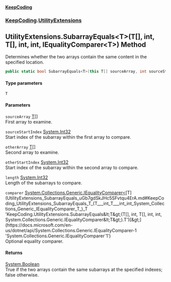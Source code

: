 #### [KeepCoding](index.md 'index')
### [KeepCoding](KeepCoding.md 'KeepCoding').[UtilityExtensions](UtilityExtensions.md 'KeepCoding.UtilityExtensions')
## UtilityExtensions.SubarrayEquals&lt;T&gt;(T[], int, T[], int, int, IEqualityComparer&lt;T&gt;) Method
Determines whether the two arrays contain the same content in the specified location.
```csharp
public static bool SubarrayEquals<T>(this T[] sourceArray, int sourceStartIndex, T[] otherArray, int otherStartIndex, int length, System.Collections.Generic.IEqualityComparer<T> comparer=null);
```
#### Type parameters
<a name='KeepCoding_UtilityExtensions_SubarrayEquals_T_(T___int_T___int_int_System_Collections_Generic_IEqualityComparer_T_)_T'></a>
`T`  
  
#### Parameters
<a name='KeepCoding_UtilityExtensions_SubarrayEquals_T_(T___int_T___int_int_System_Collections_Generic_IEqualityComparer_T_)_sourceArray'></a>
`sourceArray` [T](UtilityExtensions_SubarrayEquals_uGb7gdSkJHc5SFvtqu4ErA.md#KeepCoding_UtilityExtensions_SubarrayEquals_T_(T___int_T___int_int_System_Collections_Generic_IEqualityComparer_T_)_T 'KeepCoding.UtilityExtensions.SubarrayEquals&lt;T&gt;(T[], int, T[], int, int, System.Collections.Generic.IEqualityComparer&lt;T&gt;).T')[[]](https://docs.microsoft.com/en-us/dotnet/api/System.Array 'System.Array')  
First array to examine.
  
<a name='KeepCoding_UtilityExtensions_SubarrayEquals_T_(T___int_T___int_int_System_Collections_Generic_IEqualityComparer_T_)_sourceStartIndex'></a>
`sourceStartIndex` [System.Int32](https://docs.microsoft.com/en-us/dotnet/api/System.Int32 'System.Int32')  
Start index of the subarray within the first array to compare.
  
<a name='KeepCoding_UtilityExtensions_SubarrayEquals_T_(T___int_T___int_int_System_Collections_Generic_IEqualityComparer_T_)_otherArray'></a>
`otherArray` [T](UtilityExtensions_SubarrayEquals_uGb7gdSkJHc5SFvtqu4ErA.md#KeepCoding_UtilityExtensions_SubarrayEquals_T_(T___int_T___int_int_System_Collections_Generic_IEqualityComparer_T_)_T 'KeepCoding.UtilityExtensions.SubarrayEquals&lt;T&gt;(T[], int, T[], int, int, System.Collections.Generic.IEqualityComparer&lt;T&gt;).T')[[]](https://docs.microsoft.com/en-us/dotnet/api/System.Array 'System.Array')  
Second array to examine.
  
<a name='KeepCoding_UtilityExtensions_SubarrayEquals_T_(T___int_T___int_int_System_Collections_Generic_IEqualityComparer_T_)_otherStartIndex'></a>
`otherStartIndex` [System.Int32](https://docs.microsoft.com/en-us/dotnet/api/System.Int32 'System.Int32')  
Start index of the subarray within the second array to compare.
  
<a name='KeepCoding_UtilityExtensions_SubarrayEquals_T_(T___int_T___int_int_System_Collections_Generic_IEqualityComparer_T_)_length'></a>
`length` [System.Int32](https://docs.microsoft.com/en-us/dotnet/api/System.Int32 'System.Int32')  
Length of the subarrays to compare.
  
<a name='KeepCoding_UtilityExtensions_SubarrayEquals_T_(T___int_T___int_int_System_Collections_Generic_IEqualityComparer_T_)_comparer'></a>
`comparer` [System.Collections.Generic.IEqualityComparer&lt;](https://docs.microsoft.com/en-us/dotnet/api/System.Collections.Generic.IEqualityComparer-1 'System.Collections.Generic.IEqualityComparer`1')[T](UtilityExtensions_SubarrayEquals_uGb7gdSkJHc5SFvtqu4ErA.md#KeepCoding_UtilityExtensions_SubarrayEquals_T_(T___int_T___int_int_System_Collections_Generic_IEqualityComparer_T_)_T 'KeepCoding.UtilityExtensions.SubarrayEquals&lt;T&gt;(T[], int, T[], int, int, System.Collections.Generic.IEqualityComparer&lt;T&gt;).T')[&gt;](https://docs.microsoft.com/en-us/dotnet/api/System.Collections.Generic.IEqualityComparer-1 'System.Collections.Generic.IEqualityComparer`1')  
Optional equality comparer.
  
#### Returns
[System.Boolean](https://docs.microsoft.com/en-us/dotnet/api/System.Boolean 'System.Boolean')  
True if the two arrays contain the same subarrays at the specified indexes; false otherwise.
